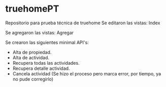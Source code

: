 # truehomePT
Repositorio para prueba técnica de truehome
Se editaron las vistas:
Index

Se agregaron las vistas:
Agregar


Se crearon las siguientes minimal API's:
- Alta de propiedad.
- Alta de actividad.
- Recupera todas las actividades.
- Recupera detalle actividad.
- Cancela actividad (Se hizo el proceso pero marca error, por tiempo, ya no pude corregirlo)

